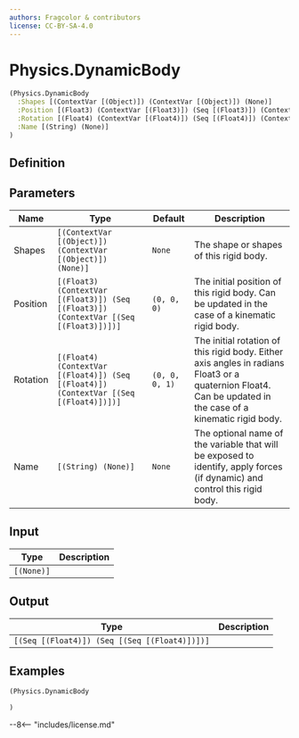 ```yaml
---
authors: Fragcolor & contributors
license: CC-BY-SA-4.0
---
```



# Physics.DynamicBody

```clojure
(Physics.DynamicBody
  :Shapes [(ContextVar [(Object)]) (ContextVar [(Object)]) (None)]
  :Position [(Float3) (ContextVar [(Float3)]) (Seq [(Float3)]) (ContextVar [(Seq [(Float3)])])]
  :Rotation [(Float4) (ContextVar [(Float4)]) (Seq [(Float4)]) (ContextVar [(Seq [(Float4)])])]
  :Name [(String) (None)]
)
```


## Definition




## Parameters

| Name | Type | Default | Description |
|------|------|---------|-------------|
| Shapes | `[(ContextVar [(Object)]) (ContextVar [(Object)]) (None)]` | `None` | The shape or shapes of this rigid body. |
| Position | `[(Float3) (ContextVar [(Float3)]) (Seq [(Float3)]) (ContextVar [(Seq [(Float3)])])]` | `(0, 0, 0)` | The initial position of this rigid body. Can be updated in the case of a kinematic rigid body. |
| Rotation | `[(Float4) (ContextVar [(Float4)]) (Seq [(Float4)]) (ContextVar [(Seq [(Float4)])])]` | `(0, 0, 0, 1)` | The initial rotation of this rigid body. Either axis angles in radians Float3 or a quaternion Float4. Can be updated in the case of a kinematic rigid body. |
| Name | `[(String) (None)]` | `None` | The optional name of the variable that will be exposed to identify, apply forces (if dynamic) and control this rigid body. |


## Input

| Type | Description |
|------|-------------|
| `[(None)]` |  |


## Output

| Type | Description |
|------|-------------|
| `[(Seq [(Float4)]) (Seq [(Seq [(Float4)])])]` |  |


## Examples

```clojure
(Physics.DynamicBody

)
```


--8<-- "includes/license.md"
